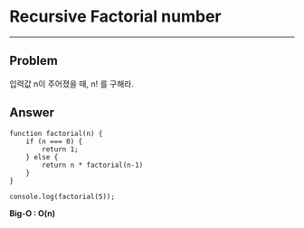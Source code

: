 # Recursive Factorial number
---

## __Problem__ 
입력값 n이 주어졌을 때, n! 를 구해라.


## Answer

```
function factorial(n) {
    if (n === 0) {
        return 1;
    } else {
        return n * factorial(n-1)
    }
}

console.log(factorial(5));

```

**Big-O : O(n)** 
